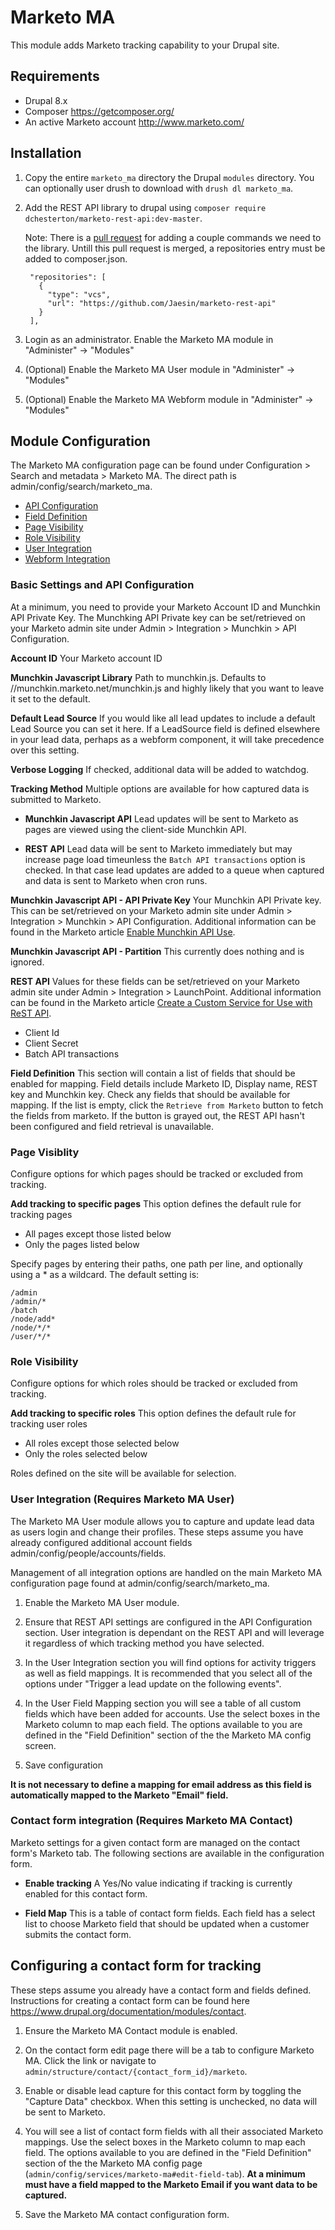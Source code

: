 # Marketo MA

This module adds Marketo tracking capability to your Drupal site.

## Requirements

- Drupal 8.x
- Composer <https://getcomposer.org/>
- An active Marketo account <http://www.marketo.com/>

## Installation

1. Copy the entire `marketo_ma` directory the Drupal `modules` directory. You
   can optionally user drush to download with `drush dl marketo_ma`.

2. Add the REST API library to drupal using `composer require
   dchesterton/marketo-rest-api:dev-master`.

   Note: There is a [pull request](https://github.com/dchesterton/marketo-rest-api/pull/34)
   for adding a couple commands we need to the library. Untill this pull request
   is merged, a repositories entry must be added to composer.json.

        "repositories": [
          {
            "type": "vcs",
            "url": "https://github.com/Jaesin/marketo-rest-api"
          }
        ],

3. Login as an administrator. Enable the Marketo MA module in
   "Administer" -> "Modules"

4. (Optional) Enable the Marketo MA User module in
   "Administer" -> "Modules"

5. (Optional) Enable the Marketo MA Webform module in
   "Administer" -> "Modules"


## Module Configuration

The Marketo MA configuration page can be found under Configuration > Search and
metadata > Marketo MA. The direct path is admin/config/search/marketo_ma.

- [API Configuration](#api-configuration)
- [Field Definition](#field-definition)
- [Page Visibility](#page-visibility)
- [Role Visibility](#role-visibility)
- [User Integration](#user-integration)
- [Webform Integration](#webform-integration)

### <a id="api-configuration"></a> Basic Settings and API Configuration

At a minimum, you need to provide your Marketo Account ID and Munchkin API
Private Key. The Munchking API Private key can be set/retrieved on your Marketo
admin site under Admin > Integration > Munchkin > API Configuration.

**Account ID**
Your Marketo account ID

**Munchkin Javascript Library**
Path to munchkin.js. Defaults to //munchkin.marketo.net/munchkin.js and highly
likely that you want to leave it set to the default.

**Default Lead Source**
If you would like all lead updates to include a default Lead Source you can
set it here. If a LeadSource field is defined elsewhere in your lead data,
perhaps as a webform component, it will take precedence over this setting.

**Verbose Logging**
If checked, additional data will be added to watchdog.

**Tracking Method**
Multiple options are available for how captured data is submitted to Marketo.

- **Munchkin Javascript API**
  Lead updates will be sent to Marketo as pages are viewed using the
  client-side Munchkin API.

- **REST API**
  Lead data will be sent to Marketo immediately but may increase page
  load timeunless the `Batch API transactions` option is checked. In that 
  case lead updates are added to a queue when captured and data is sent to
  Marketo when cron runs.

**Munchkin Javascript API - API Private Key**
Your Munchkin API Private key. This can be set/retrieved on your Marketo
admin site under Admin > Integration > Munchkin > API Configuration.
Additional information can be found in the Marketo article
[Enable Munchkin API Use](http://community.marketo.com/MarketoTutorial?id=kA250000000Kz4eCAC).

**Munchkin Javascript API - Partition**
This currently does nothing and is ignored.

**REST API**
Values for these fields can be set/retrieved on your Marketo admin site under
Admin > Integration > LaunchPoint. Additional information can be found in the
Marketo article [Create a Custom Service for Use with ReST API](http://docs.marketo.com/display/public/DOCS/Create+a+Custom+Service+for+Use+with+ReST+API).

- Client Id
- Client Secret
- Batch API transactions

**Field Definition**
This section will contain a list of fields that should be enabled for mapping. Field 
details include Marketo ID, Display name, REST key and Munchkin key. Check any fields that should be available for mapping. If the list is empty, click the `Retrieve from Marketo` button to fetch the fields from marketo. If the button is grayed out, the REST
API hasn't been configured and field retrieval is unavailable.

### <a id="page-visibility"></a> Page Visiblity

Configure options for which pages should be tracked or excluded from tracking.

**Add tracking to specific pages**
This option defines the default rule for tracking pages

- All pages except those listed below
- Only the pages listed below

Specify pages by entering their paths, one path per line, and optionally using
a \* as a wildcard. The default setting is:

    /admin
    /admin/*
    /batch
    /node/add*
    /node/*/*
    /user/*/*

### <a id="role-visibility"></a> Role Visibility

Configure options for which roles should be tracked or excluded from tracking.

**Add tracking to specific roles**
This option defines the default rule for tracking user roles

- All roles except those selected below
- Only the roles selected below

Roles defined on the site will be available for selection.

### <a id="user-integration"></a> User Integration (Requires Marketo MA User)

The Marketo MA User module allows you to capture and update lead data as users
login and change their profiles. These steps assume you have already configured
additional account fields admin/config/people/accounts/fields.

Management of all integration options are handled on the main Marketo MA
configuration page found at admin/config/search/marketo_ma.

1. Enable the Marketo MA User module.

2. Ensure that REST API settings are configured in the API Configuration section.
   User integration is dependant on the REST API and will leverage it regardless
   of which tracking method you have selected.

3. In the User Integration section you will find options for activity triggers
   as well as field mappings. It is recommended that you select all of the
   options under "Trigger a lead update on the following events".

4. In the User Field Mapping section you will see a table of all custom fields
   which have been added for accounts. Use the select boxes in the Marketo
   column to map each field. The options available to you are defined in the
   "Field Definition" section of the the Marketo MA config screen.

5. Save configuration

**It is not necessary to define a mapping for email address as this field is automatically mapped to the Marketo "Email" field.**

### <a id="contact-integration"></a> Contact form integration (Requires Marketo MA Contact)

Marketo settings for a given contact form are managed on the contact form's
Marketo tab. The following sections are available in the configuration form.

- **Enable tracking**
  A Yes/No value indicating if tracking is currently enabled for this contact form.

- **Field Map**
  This is a table of contact form fields. Each field has a select list to choose
  Marketo field that should be updated when a customer submits the contact form.

## Configuring a contact form for tracking

These steps assume you already have a contact form and fields defined. Instructions for
creating a contact form can be found here <https://www.drupal.org/documentation/modules/contact>.

1. Ensure the Marketo MA Contact module is enabled.

2. On the contact form edit page there will be a tab to configure Marketo MA. Click
   the link or navigate to `admin/structure/contact/{contact_form_id}/marketo`.

3. Enable or disable lead capture for this contact form by toggling the "Capture Data"
   checkbox. When this setting is unchecked, no data will be sent to Marketo.

4. You will see a list of contact form fields with all their associated Marketo
   mappings. Use the select boxes in the Marketo column to map each field. The
   options available to you are defined in the "Field Definition" section of the
   the Marketo MA config page (`admin/config/services/marketo-ma#edit-field-tab`).
   **At a minimum must have a field mapped to the Marketo Email if you want data to be captured.**

5. Save the Marketo MA contact configuration form.
